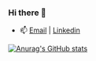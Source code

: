 ### Hi there 👋
- 📫 [Email](mailto:hannguyen.win@gmail.com) | [Linkedin](https://www.linkedin.com/in/tan-han-nguyen/)

[![Anurag's GitHub stats](https://github-readme-stats.vercel.app/api?username=han-nwin&show_icons=true&theme=catppuccin_mocha)](https://github.com/han-nwin/github-readme-stats)

